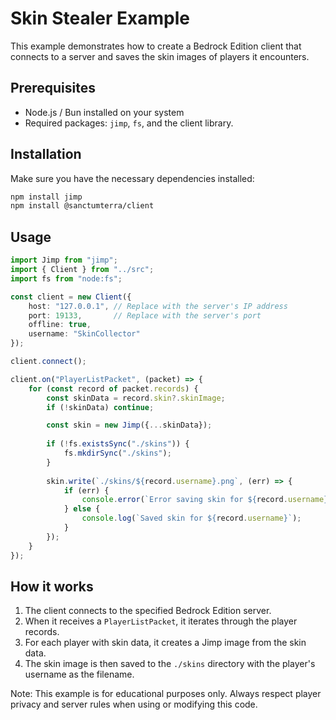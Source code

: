 # Skin Stealer Example

This example demonstrates how to create a Bedrock Edition client that connects to a server and saves the skin images of players it encounters.

## Prerequisites

- Node.js / Bun installed on your system
- Required packages: `jimp`, `fs`, and the client library.

## Installation

Make sure you have the necessary dependencies installed:

```bash
npm install jimp
npm install @sanctumterra/client
```

## Usage

```ts
import Jimp from "jimp";
import { Client } from "../src";
import fs from "node:fs";

const client = new Client({
    host: "127.0.0.1", // Replace with the server's IP address
    port: 19133,       // Replace with the server's port
    offline: true,
    username: "SkinCollector"
});

client.connect();

client.on("PlayerListPacket", (packet) => {
    for (const record of packet.records) {
        const skinData = record.skin?.skinImage;
        if (!skinData) continue;

        const skin = new Jimp({...skinData});
        
        if (!fs.existsSync("./skins")) {
            fs.mkdirSync("./skins");
        }
        
        skin.write(`./skins/${record.username}.png`, (err) => {
            if (err) {
                console.error(`Error saving skin for ${record.username}:`, err);
            } else {
                console.log(`Saved skin for ${record.username}`);
            }
        });
    }
});
```

## How it works

1. The client connects to the specified Bedrock Edition server.
2. When it receives a `PlayerListPacket`, it iterates through the player records.
3. For each player with skin data, it creates a Jimp image from the skin data.
4. The skin image is then saved to the `./skins` directory with the player's username as the filename.

Note: This example is for educational purposes only. Always respect player privacy and server rules when using or modifying this code.
